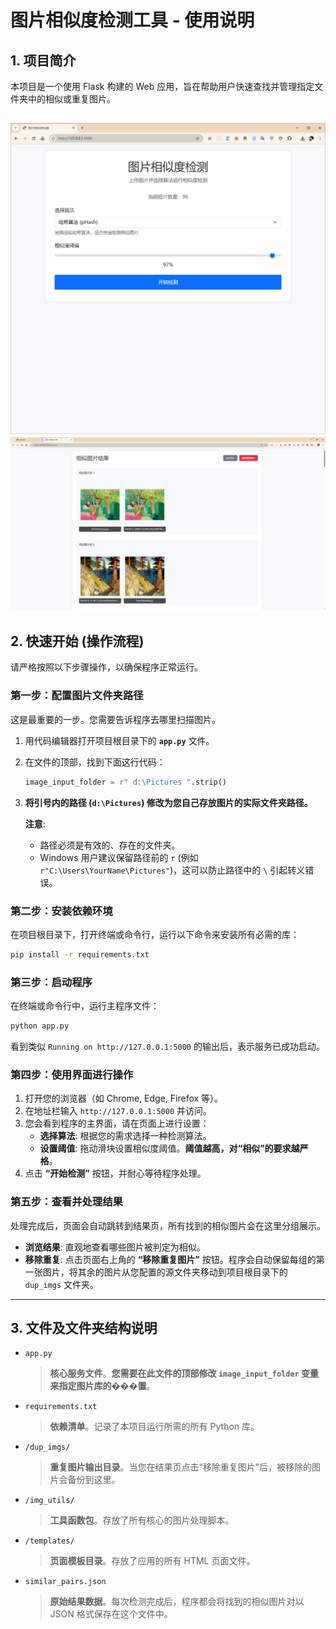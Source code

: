 # 图片相似度检测工具 - 使用说明

## 1. 项目简介

本项目是一个使用 Flask 构建的 Web 应用，旨在帮助用户快速查找并管理指定文件夹中的相似或重复图片。

![a1](效果图/a1.png)
![a2](效果图/a2.png)
---

## 2. 快速开始 (操作流程)

请严格按照以下步骤操作，以确保程序正常运行。

### 第一步：配置图片文件夹路径

这是最重要的一步。您需要告诉程序去哪里扫描图片。

1.  用代码编辑器打开项目根目录下的 **`app.py`** 文件。
2.  在文件的顶部，找到下面这行代码：
    ```python
    image_input_folder = r" d:\Pictures ".strip()
    ```
3.  **将引号内的路径 (`d:\Pictures`) 修改为您自己存放图片的实际文件夹路径。**

    **注意**:
    *   路径必须是有效的、存在的文件夹。
    *   Windows 用户建议保留路径前的 `r` (例如 `r"C:\Users\YourName\Pictures"`)，这可以防止路径中的 `\` 引起转义错误。

### 第二步：安装依赖环境

在项目根目录下，打开终端或命令行，运行以下命令来安装所有必需的库：

```bash
pip install -r requirements.txt
```

### 第三步：启动程序

在终端或命令行中，运行主程序文件：

```bash
python app.py
```

看到类似 `Running on http://127.0.0.1:5000` 的输出后，表示服务已成功启动。

### 第四步：使用界面进行操作

1.  打开您的浏览器（如 Chrome, Edge, Firefox 等）。
2.  在地址栏输入 `http://127.0.0.1:5000` 并访问。
3.  您会看到程序的主界面，请在页面上进行设置：
    *   **选择算法**: 根据您的需求选择一种检测算法。
    *   **设置阈值**: 拖动滑块设置相似度阈值。**阈值越高，对“相似”的要求越严格**。
4.  点击 **“开始检测”** 按钮，并耐心等待程序处理。

### 第五步：查看并处理结果

处理完成后，页面会自动跳转到结果页，所有找到的相似图片会在这里分组展示。

-   **浏览结果**: 直观地查看哪些图片被判定为相似。
-   **移除重复**: 点击页面右上角的 **“移除重复图片”** 按钮。程序会自动保留每组的第一张图片，将其余的图片从您配置的源文件夹移动到项目根目录下的 `dup_imgs` 文件夹。

---

## 3. 文件及文件夹结构说明

-   `app.py`
    > **核心服务文件**。**您需要在此文件的顶部修改 `image_input_folder` 变量来指定图片库的���置**。

-   `requirements.txt`
    > **依赖清单**。记录了本项目运行所需的所有 Python 库。

-   `/dup_imgs/`
    > **重复图片输出目录**。当您在结果页点击“移除重复图片”后，被移除的图片会备份到这里。

-   `/img_utils/`
    > **工具函数包**。存放了所有核心的图片处理脚本。

-   `/templates/`
    > **页面模板目录**。存放了应用的所有 HTML 页面文件。

-   `similar_pairs.json`
    > **原始结果数据**。每次检测完成后，程序都会将找到的相似图片对以 JSON 格式保存在这个文件中。